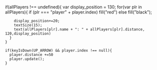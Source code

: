  if(allPlayers !== undefined){
      var display_position = 130;
      for(var plr in allPlayers){
        if (plr === "player" + player.index)
          fill("red")
        else
          fill("black");

        display_position+=20;
        textSize(15);
        text(allPlayers[plr].name + ": " + allPlayers[plr].distance, 120,display_position)
      }
    }

    if(keyIsDown(UP_ARROW) && player.index !== null){
      player.distance +=50
      player.update();
    }
